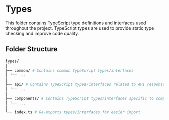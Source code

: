 # Types

This folder contains TypeScript type definitions and interfaces used throughout the project. TypeScript types are used to provide static type checking and improve code quality.

## Folder Structure

```bash
types/
│
├── common/ # Contains common TypeScript types/interfaces
│ └── ...
│
├── api/ # Contains TypeScript types/interfaces related to API responses
│ └── ...
│
├── components/ # Contains TypeScript types/interfaces specific to components
│ └── ...
│
└── index.ts # Re-exports types/interfaces for easier import
```
